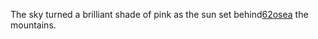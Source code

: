 The sky turned a brilliant shade of pink as the sun set behind<a href="https://en.ueh.edu.vn/new-free-robux_TK07FL.pdf">62osea</a> the mountains. 

